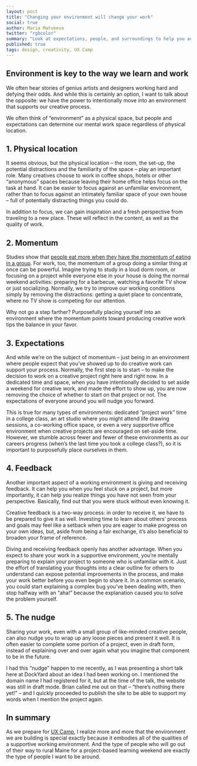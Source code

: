 ```yaml
---
layout: post
title: "Changing your environment will change your work"
social: true
author: Maria Matveeva
twitter: "rgbcolor"
summary: "Look at expectations, people, and surroundings to help you accomplish that dream project"
published: true
tags: design, creativity, UX Camp
---
```



## Environment is key to the way we learn and work

We often hear stories of genius artists and designers working hard and defying their odds. And while this is certainly an option, I want to talk about the opposite: we have the power to intentionally move into an environment that supports our creative process.

We often think of “environment” as a physical space, but people and expectations can determine our mental work space regardless of physical location.

## 1. Physical location

It seems obvious, but the physical location – the room, the set-up, the potential distractions and the familiarity of the space – play an important role. Many creatives choose to work in coffee shops, hotels or other “anonymous” spaces because leaving their home office helps focus on the task at hand. It can be easier to focus against an unfamiliar environment, rather than to focus against an intimately familiar space of your own house – full of potentially distracting things you could do.

In addition to focus, we can gain inspiration and a fresh perspective from traveling to a new place. These will reflect in the content, as well as the quality of work.


## 2. Momentum

Studies show that [people eat more when they have the momentum of eating in a group](https://books.google.com/books?id=RsMNiobZojIC&lpg=PA291&ots=FGHqyv4MMT&dq=people%20eat%20more%20in%20groups%20than%20alone%20study&pg=PA291#v=onepage&q&f=false). For work, too, the momentum of a group doing a similar thing at once can be powerful. Imagine trying to study in a loud dorm room, or focusing on a project while everyone else in your house is doing the normal weekend activities: preparing for a barbecue, watching a favorite TV show or just socializing. Normally, we try to improve our working conditions simply by removing the distractions: getting a quiet place to concentrate, where no TV show is competing for our attention. 

Why not go a step farther? Purposefully placing yourself into an environment where the momentum points toward producing creative work tips the balance in your favor.


## 3. Expectations

And while we’re on the subject of momentum – just being in an environment where people expect that you’ve showed up to do creative work can support your process. Normally, the first step is to start – to make the decision to work on a creative project right here and right now. In a dedicated time and space, when you have intentionally decided to set aside a weekend for creative work, and made the effort to show up, you are now removing the choice of whether to start on that project or not. The expectations of everyone around you will nudge you forward.

This is true for many types of environments: dedicated “project work” time in a college class, an art studio where you might attend life drawing sessions, a co-working office space, or even a very supportive office environment when creative projects are encouraged on set-aside time. However, we stumble across fewer and fewer of these environments as our careers progress (when’s the last time you took a college class?), so it is important to purposefully place ourselves in them.

## 4. Feedback

Another important aspect of a working environment is giving and receiving feedback. It can help you when you feel stuck on a project, but more importantly, it can help you realize things you have not seen from your perspective. Basically, find out that you were stuck without even knowing it.

Creative feedback is a two-way process: in order to receive it, we have to be prepared to give it as well. Investing time to learn about others’ process and goals may feel like a setback when you are eager to make progress on your own ideas, but, aside from being a fair exchange, it’s also beneficial to broaden your frame of reference.

Diving and receiving feedback openly has another advantage. When you expect to share your work in a supportive environment, you’re mentally preparing to explain your project to someone who is unfamiliar with it. Just the effort of translating your thoughts into a clear outline for others to understand can expose potential improvements in the process, and make your work better before you even begin to share it. In a common scenario, you could start explaining a complex bug you’ve been dealing with, then stop halfway with an “aha!” because the explanation caused you to solve the problem yourself.


## 5. The nudge

Sharing your work, even with a small group of like-minded creative people, can also nudge you to wrap up any loose pieces and present it well. It is often easier to complete some portion of a project, even in draft form, instead of explaining over and over again what you imagine that component to be in the future. 

I had this “nudge” happen to me recently, as I was presenting a short talk here at DockYard about an idea I had been working on. I mentioned the domain name I had registered for it, but at the time of the talk, the website was still in draft mode. Brian called me out on that – “there’s nothing there yet!” – and I quickly proceeded to publish the site to be able to support my words when I mention the project again.


## In summary

As we prepare for [UX Camp](http://uxcamp.com/), I realize more and more that the environment we are building is special exactly because it embodies all of the qualities of a supportive working environment. And the type of people who will go out of their way to rural Maine for a project-based learning weekend are exactly the type of people I want to be around.
